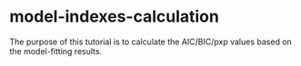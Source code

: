 # model-indexes-calculation
The purpose of this tutorial is to calculate the AIC/BIC/pxp values based on the model-fitting results.
